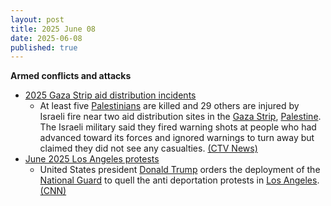 ```yaml
---
layout: post
title: 2025 June 08
date: 2025-06-08
published: true
---
```



**Armed conflicts and attacks**

* [2025 Gaza Strip aid distribution incidents](https://en.wikipedia.org/wiki/2025_Gaza_Strip_aid_distribution_incidents "2025 Gaza Strip aid distribution incidents")
  + At least five [Palestinians](https://en.wikipedia.org/wiki/Palestinians "Palestinians") are killed and 29 others are injured by Israeli fire near two aid distribution sites in the [Gaza Strip](https://en.wikipedia.org/wiki/Gaza_Strip "Gaza Strip"), [Palestine](https://en.wikipedia.org/wiki/Palestine "Palestine"). The Israeli military said they fired warning shots at people who had advanced toward its forces and ignored warnings to turn away but claimed they did not see any casualties. [(CTV News)](https://www.ctvnews.ca/world/israel-hamas-war/article/palestinians-say-5-killed-by-israeli-fire-near-aid-sites-israel-says-it-fired-warning-shots/)
* [June 2025 Los Angeles protests](https://en.wikipedia.org/wiki/June_2025_Los_Angeles_protests "June 2025 Los Angeles protests")
  + United States president [Donald Trump](https://en.wikipedia.org/wiki/Donald_Trump "Donald Trump") orders the deployment of the [National Guard](https://en.wikipedia.org/wiki/National_Guard_of_the_United_States "National Guard of the United States") to quell the anti deportation protests in [Los Angeles](https://en.wikipedia.org/wiki/Los_Angeles "Los Angeles"). [(CNN)](https://edition.cnn.com/politics/live-news/trump-presidency-news-06-07-25)
